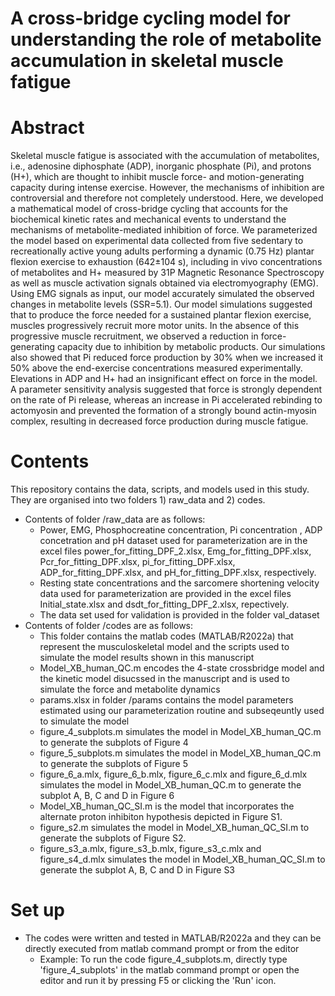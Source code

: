# A cross-bridge cycling model for understanding the role of metabolite accumulation in skeletal muscle fatigue 
# Abstract
Skeletal muscle fatigue is associated with the accumulation of metabolites, i.e., adenosine diphosphate (ADP), inorganic phosphate (Pi), and protons (H+), which are thought to inhibit muscle force- and motion-generating capacity during intense exercise. However, the mechanisms of inhibition are controversial and therefore not completely understood. Here, we developed a mathematical model of cross-bridge cycling that accounts for the biochemical kinetic rates and mechanical events to understand the mechanisms of metabolite-mediated inhibition of force. We parameterized the model based on experimental data collected from five sedentary to recreationally active young adults performing a dynamic (0.75 Hz) plantar flexion exercise to exhaustion (642±104 s), including in vivo concentrations of metabolites and H+ measured by 31P Magnetic Resonance Spectroscopy as well as muscle activation signals obtained via electromyography (EMG). Using EMG signals as input, our model accurately simulated the observed changes in metabolite levels (SSR=5.1). Our model simulations suggested that to produce the force needed for a sustained plantar flexion exercise, muscles progressively recruit more motor units. In the absence of this progressive muscle recruitment, we observed a reduction in force-generating capacity due to inhibition by metabolic products. Our simulations also showed that Pi reduced force production by 30% when we increased it 50% above the end-exercise concentrations measured experimentally. Elevations in ADP and H+ had an insignificant effect on force in the model. A parameter sensitivity analysis suggested that force is strongly dependent on the rate of Pi release, whereas an increase in Pi accelerated rebinding to actomyosin and prevented the formation of a strongly bound actin-myosin complex, resulting in decreased force production during muscle fatigue.
# Contents
This repository contains the data, scripts, and models used in this study. They are organised into two folders 1) raw_data and 2) codes.
- Contents of folder /raw_data are as follows:
    - Power, EMG, Phosphocreatine concentration, Pi concentration , ADP concetration and pH dataset used for parameterization are in the excel files power_for_fitting_DPF_2.xlsx, Emg_for_fitting_DPF.xlsx, Pcr_for_fitting_DPF.xlsx, pi_for_fitting_DPF.xlsx, ADP_for_fitting_DPF.xlsx, and pH_for_fitting_DPF.xlsx, respectively.
    - Resting state concentrations and the sarcomere shortening velocity data used for parameterization are provided in the excel files Initial_state.xlsx and dsdt_for_fitting_DPF_2.xlsx, repectively.
    - The data set used for validation is provided in the folder val_dataset
- Contents of folder /codes are as follows:
    - This folder contains the matlab codes (MATLAB/R2022a) that represent the musculoskeletal model and the scripts used to simulate the model results shown in this manuscript
    - Model_XB_human_QC.m encodes the 4-state crossbridge model and the kinetic model disucssed in the manuscript and is used to simulate the force and metabolite dynamics
    - params.xlsx in folder /params contains the model parameters estimated using our parameterization routine and subseqeuntly used to simulate the model
    - figure_4_subplots.m simulates the model in Model_XB_human_QC.m  to generate the subplots of Figure 4
    - figure_5_subplots.m simulates the model in Model_XB_human_QC.m  to generate the subplots of Figure 5
    - figure_6_a.mlx, figure_6_b.mlx, figure_6_c.mlx and figure_6_d.mlx simulates the model in Model_XB_human_QC.m to generate the subplot A, B, C and D in Figure 6
    - Model_XB_human_QC_SI.m is the model that incorporates the alternate proton inhibiton hypothesis depicted in Figure S1.
    - figure_s2.m simulates the model in Model_XB_human_QC_SI.m  to generate the subplots of Figure S2.
    - figure_s3_a.mlx, figure_s3_b.mlx, figure_s3_c.mlx and figure_s4_d.mlx simulates the model in Model_XB_human_QC_SI.m to generate the subplot A, B, C and D in Figure S3 
# Set up
- The codes were written and tested in MATLAB/R2022a and they can be directly executed from matlab command prompt or from the editor
    - Example: To run the code figure_4_subplots.m, directly type 'figure_4_subplots' in the matlab command prompt or open the editor and run it by pressing F5 or clicking the 'Run' icon.
